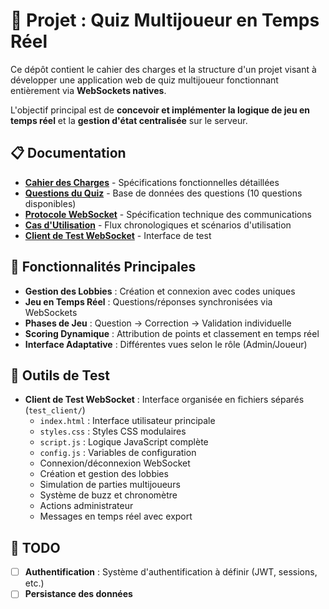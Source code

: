 # 🚀 Projet : Quiz Multijoueur en Temps Réel

Ce dépôt contient le cahier des charges et la structure d'un projet visant à développer une application web de quiz multijoueur fonctionnant entièrement via **WebSockets natives**.

L'objectif principal est de **concevoir et implémenter la logique de jeu en temps réel** et la **gestion d'état centralisée** sur le serveur.

## 📋 Documentation

- **[Cahier des Charges](./CahierDesCharges.md)** - Spécifications fonctionnelles détaillées
- **[Questions du Quiz](./quiz.json)** - Base de données des questions (10 questions disponibles)
- **[Protocole WebSocket](./websocket/websocket-protocol.md)** - Spécification technique des communications
- **[Cas d'Utilisation](./websocket/use-cases.md)** - Flux chronologiques et scénarios d'utilisation
- **[Client de Test WebSocket](./test_client/)** - Interface de test

## 🎯 Fonctionnalités Principales

- **Gestion des Lobbies** : Création et connexion avec codes uniques
- **Jeu en Temps Réel** : Questions/réponses synchronisées via WebSockets
- **Phases de Jeu** : Question → Correction → Validation individuelle
- **Scoring Dynamique** : Attribution de points et classement en temps réel
- **Interface Adaptative** : Différentes vues selon le rôle (Admin/Joueur)

## 🧪 Outils de Test

- **Client de Test WebSocket** : Interface organisée en fichiers séparés (`test_client/`)
  - `index.html` : Interface utilisateur principale
  - `styles.css` : Styles CSS modulaires
  - `script.js` : Logique JavaScript complète
  - `config.js` : Variables de configuration
  - Connexion/déconnexion WebSocket
  - Création et gestion des lobbies
  - Simulation de parties multijoueurs
  - Système de buzz et chronomètre
  - Actions administrateur
  - Messages en temps réel avec export

## 🚧 TODO

- [ ] **Authentification** : Système d'authentification à définir (JWT, sessions, etc.)
- [ ] **Persistance des données**
